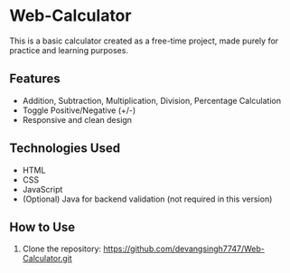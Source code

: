 # Web-Calculator
This is a basic calculator created as a free-time project, made purely for practice and learning purposes.

## Features
- Addition, Subtraction, Multiplication, Division, Percentage Calculation
- Toggle Positive/Negative (+/-)
- Responsive and clean design

## Technologies Used
- HTML
- CSS
- JavaScript
- (Optional) Java for backend validation (not required in this version)

## How to Use
1. Clone the repository:
   https://github.com/devangsingh7747/Web-Calculator.git
